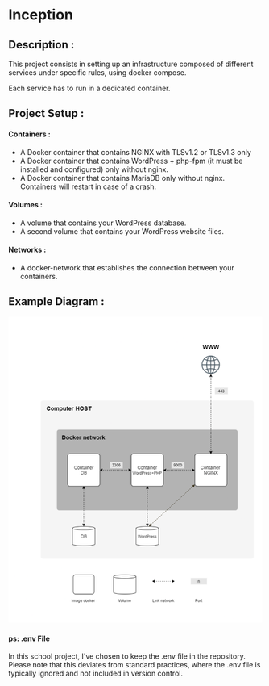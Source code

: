 # Inception


## Description :
This project consists in setting up an infrastructure composed of different
services under specific rules, using docker compose.

Each service has to run in a dedicated container.

## Project Setup :

#### Containers :
* A Docker container that contains NGINX with TLSv1.2 or TLSv1.3 only
* A Docker container that contains WordPress + php-fpm (it must be installed and configured) only without nginx.
* A Docker container that contains MariaDB only without nginx.
Containers will restart in case of a crash.

#### Volumes :
* A volume that contains your WordPress database.
* A second volume that contains your WordPress website files.
#### Networks :
* A docker-network that establishes the connection between your containers.

## Example Diagram :

![diagram](diagram.png)

#### ps: .env File

In this school project, I've chosen to keep the .env file in the repository.
Please note that this deviates from standard practices, where the .env file is typically ignored and not included in version control.

